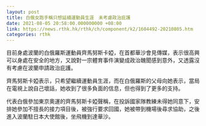 ```yaml
---
layout: post
title: 白俄女跑手稱只想延續運動員生涯　未考慮政治庇護
date: 2021-08-05 20:58:00.000000000 +08:00
link: https://news.rthk.hk/rthk/ch/component/k2/1604492-20210805.htm
categories: rthk
---
```


目前身處波蘭的白俄羅斯運動員齊馬努斯卡婭，在首都華沙會見傳媒，表示很高興可以身處在安全的地方，又說對一宗體育事件演變成政治醜聞感到意外，又透露沒有考慮在波蘭申請政治庇護。

齊馬努斯卡婭表示，只希望繼續運動員生涯，而在白俄羅斯的父母向她表示，當局在電視上說自己壞話，她收到了很多負面的信息，但也得到了更多的支持。 

代表白俄參加東京奧運的齊馬努斯卡婭聲稱，在投訴國家隊教練未得她同意下，安排她參加不擅長的接力項目後，被強行要求回國，她被帶到機場後尋求協助，之後進入波蘭駐日本大使館後，坐飛機到達華沙。
